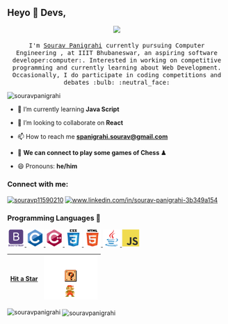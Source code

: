 ## Heyo :wave: Devs, 

<p align="center">
  <img src="https://raw.githubusercontent.com/coderjojo/coderjojo/master/img/github.gif" width=100>
  <br><br>
  <samp>
    I'm <a href="https://www.linkedin.com/in/sourav-panigrahi-3b349a154/">Sourav Panigrahi</a> currently pursuing Computer Engineering , at IIIT Bhubaneswar, an aspiring software developer:computer:. Interested in working on competitive programming and currently learning about Web Development. Occasionally, I do participate in  coding competitions and debates :bulb: :neutral_face:
  </samp>
</p>

<p align="left"> <img src="https://komarev.com/ghpvc/?username=souravpanigrahi&label=Profile%20views&color=0e75b6&style=flat" alt="souravpanigrahi" /> </p>

- 🌱 I’m currently learning **Java Script**

- 👯 I’m looking to collaborate on **React**

- 📫 How to reach me **spanigrahi.sourav@gmail.com**

- 👯 **We can connect to play some games of Chess ♟**

- 😄 Pronouns: **he/him**

<h3 align="left">Connect with me:</h3>
<p align="left">
<a href="https://twitter.com/souravp11590210" target="blank"><img align="center" src="https://raw.githubusercontent.com/rahuldkjain/github-profile-readme-generator/master/src/images/icons/Social/twitter.svg" alt="souravp11590210" height="30" width="40" /></a>
<a href="https://www.linkedin.com/in/sourav-panigrahi-3b349a154/" target="blank"><img align="center" src="https://raw.githubusercontent.com/rahuldkjain/github-profile-readme-generator/master/src/images/icons/Social/linked-in-alt.svg" alt="www.linkedin.com/in/sourav-panigrahi-3b349a154" height="30" width="40" /></a>
</p>

### Programming Languages  :rocket:
<p align="left"> <a href="https://getbootstrap.com" target="_blank"> <img src="https://raw.githubusercontent.com/devicons/devicon/master/icons/bootstrap/bootstrap-plain-wordmark.svg" alt="bootstrap" width="40" height="40"/> </a> <a href="https://www.cprogramming.com/" target="_blank"> <img src="https://raw.githubusercontent.com/devicons/devicon/master/icons/c/c-original.svg" alt="c" width="40" height="40"/> </a> <a href="https://www.w3schools.com/cpp/" target="_blank"> <img src="https://raw.githubusercontent.com/devicons/devicon/master/icons/cplusplus/cplusplus-original.svg" alt="cplusplus" width="40" height="40"/> </a> <a href="https://www.w3schools.com/css/" target="_blank"> <img src="https://raw.githubusercontent.com/devicons/devicon/master/icons/css3/css3-original-wordmark.svg" alt="css3" width="40" height="40"/> </a> <a href="https://www.w3.org/html/" target="_blank"> <img src="https://raw.githubusercontent.com/devicons/devicon/master/icons/html5/html5-original-wordmark.svg" alt="html5" width="40" height="40"/> </a> <a href="https://www.java.com" target="_blank"> <img src="https://raw.githubusercontent.com/devicons/devicon/master/icons/java/java-original.svg" alt="java" width="40" height="40"/> </a> <a href="https://developer.mozilla.org/en-US/docs/Web/JavaScript" target="_blank"> <img src="https://raw.githubusercontent.com/devicons/devicon/master/icons/javascript/javascript-original.svg" alt="javascript" width="40" height="40"/> </a> </p>

|<a href="https://github.com/souravpanigrahi/souravpanigrahi"> Hit a Star </a>|<img height="100" src="https://github.com/harshalrj25/MasterAssetsRepo/blob/master/mario.gif"></a></div>|
| ------------- | ------------- |                  


<p><img align="left" src="https://github-readme-stats.vercel.app/api/top-langs?username=souravpanigrahi&show_icons=true&locale=en&layout=compact" alt="souravpanigrahi" /></p>

<p>&nbsp;<img align="center" src="https://github-readme-stats.vercel.app/api?username=souravpanigrahi&show_icons=true&locale=en" alt="souravpanigrahi" /></p>
